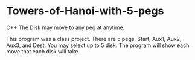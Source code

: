 # Towers-of-Hanoi-with-5-pegs
C++
The Disk may move to any peg at anytime.

This program was a class project.  There are 5 pegs.  Start, Aux1, Aux2, Aux3, and Dest. 
You may select up to 5 disk.  The program will show each move that each disk will take.
